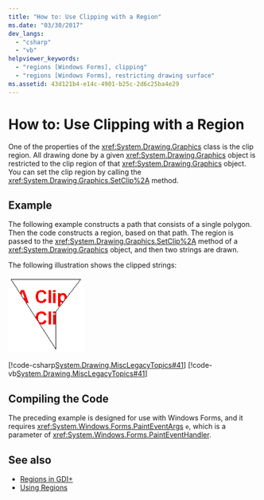 ```yaml
---
title: "How to: Use Clipping with a Region"
ms.date: "03/30/2017"
dev_langs: 
  - "csharp"
  - "vb"
helpviewer_keywords: 
  - "regions [Windows Forms], clipping"
  - "regions [Windows Forms], restricting drawing surface"
ms.assetid: 43d121b4-e14c-4901-b25c-2d6c25ba4e29
---
```

# How to: Use Clipping with a Region
One of the properties of the <xref:System.Drawing.Graphics> class is the clip region. All drawing done by a given <xref:System.Drawing.Graphics> object is restricted to the clip region of that <xref:System.Drawing.Graphics> object. You can set the clip region by calling the <xref:System.Drawing.Graphics.SetClip%2A> method.  
  
## Example  
 The following example constructs a path that consists of a single polygon. Then the code constructs a region, based on that path. The region is passed to the <xref:System.Drawing.Graphics.SetClip%2A> method of a <xref:System.Drawing.Graphics> object, and then two strings are drawn.  
  
 The following illustration shows the clipped strings:  
  
 ![Screenshot that shows clipped strings.](./media/how-to-use-clipping-with-a-region/clipped-strings-polygon.png)  
  
 [!code-csharp[System.Drawing.MiscLegacyTopics#41](~/samples/snippets/csharp/VS_Snippets_Winforms/System.Drawing.MiscLegacyTopics/CS/Class1.cs#41)]
 [!code-vb[System.Drawing.MiscLegacyTopics#41](~/samples/snippets/visualbasic/VS_Snippets_Winforms/System.Drawing.MiscLegacyTopics/VB/Class1.vb#41)]  
  
## Compiling the Code  
 The preceding example is designed for use with Windows Forms, and it requires <xref:System.Windows.Forms.PaintEventArgs> `e`, which is a parameter of <xref:System.Windows.Forms.PaintEventHandler>.  
  
## See also

- [Regions in GDI+](regions-in-gdi.md)
- [Using Regions](using-regions.md)
